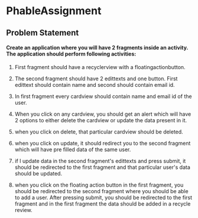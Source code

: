 # PhableAssignment
## Problem Statement

#### Create an application where you will have 2 fragments inside an activity. The application should perform following activities:

 

1) First fragment should have a recyclerview with a floatingactionbutton.

2) The second fragment should have 2 edittexts and one button. First edittext should contain name and second should contain email id.

3) In first fragment every cardview should contain name and email id of the user.

4) When you click on any cardview, you should get an alert which will have 2 options to either delete the cardview or update the data present in it.

5) when you click on delete, that particular cardview should be deleted.

6) when you click on update, it should redirect you to the second fragment which will have pre filled data of the same user.

7) if I update data in the second fragment's edittexts and press submit, it should be redirected to the first fragment and that particular user's data should be updated.

8) when you click on the floating action button in the first fragment, you should be redirected to the second fragment where you should be able to add a user. After pressing submit, you should be redirected to the first fragment and in the first fragment the data should be added in a recycle review.
